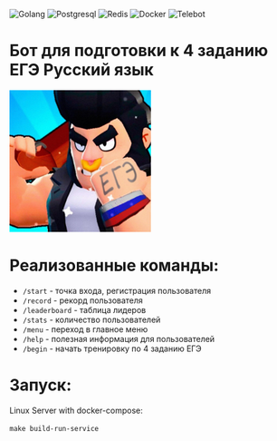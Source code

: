 ![Golang](https://img.shields.io/badge/-Golang-090909?style=for-the-badge&logo=go&logoColor=47C5FB)
![Postgresql](https://img.shields.io/badge/-PostgreSQL-090909?style=for-the-badge&logo=postgresql&logoColor=097CDB)
![Redis](https://img.shields.io/badge/-Redis-090909?style=for-the-badge&logo=redis&logoColor=F8C52C)
![Docker](https://img.shields.io/badge/-Docker-090909?style=for-the-badge&logo=docker&logoColor=F88C00)
![Telebot](https://img.shields.io/badge/-Telebot-090909?style=for-the-badge&logo=telegram&logoColor=E9D54D)

# Бот для подготовки к 4 заданию ЕГЭ Русский язык

<img src="./images/icon.jpg" width="250">

# Реализованные команды:

* `/start` - точка входа, регистрация пользователя
* `/record` - рекорд пользователя
* `/leaderboard` - таблица лидеров
* `/stats` - количество пользователей
* `/menu` - переход в главное меню
* `/help` - полезная информация для пользователей
* `/begin` - начать тренировку по 4 заданию ЕГЭ


# Запуск:

Linux Server with docker-compose:

`make build-run-service`






